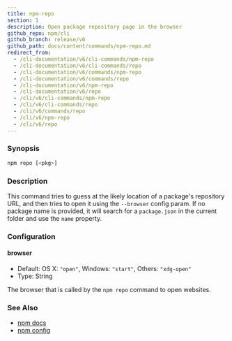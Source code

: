```yaml
---
title: npm-repo
section: 1
description: Open package repository page in the browser
github_repo: npm/cli
github_branch: release/v6
github_path: docs/content/commands/npm-repo.md
redirect_from:
  - /cli-documentation/v6/cli-commands/npm-repo
  - /cli-documentation/v6/cli-commands/repo
  - /cli-documentation/v6/commands/npm-repo
  - /cli-documentation/v6/commands/repo
  - /cli-documentation/v6/npm-repo
  - /cli-documentation/v6/repo
  - /cli/v6/cli-commands/npm-repo
  - /cli/v6/cli-commands/repo
  - /cli/v6/commands/repo
  - /cli/v6/npm-repo
  - /cli/v6/repo
---
```


### Synopsis

```bash
npm repo [<pkg>]
```

### Description

This command tries to guess at the likely location of a package's repository URL, and then tries to open it using the `--browser` config param. If no package name is provided, it will search for a `package.json` in the current folder and use the `name` property.

### Configuration

#### browser

- Default: OS X: `"open"`, Windows: `"start"`, Others: `"xdg-open"`
- Type: String

The browser that is called by the `npm repo` command to open websites.

### See Also

- [npm docs](/cli/v6/commands/npm-docs)
- [npm config](/cli/v6/commands/npm-config)
